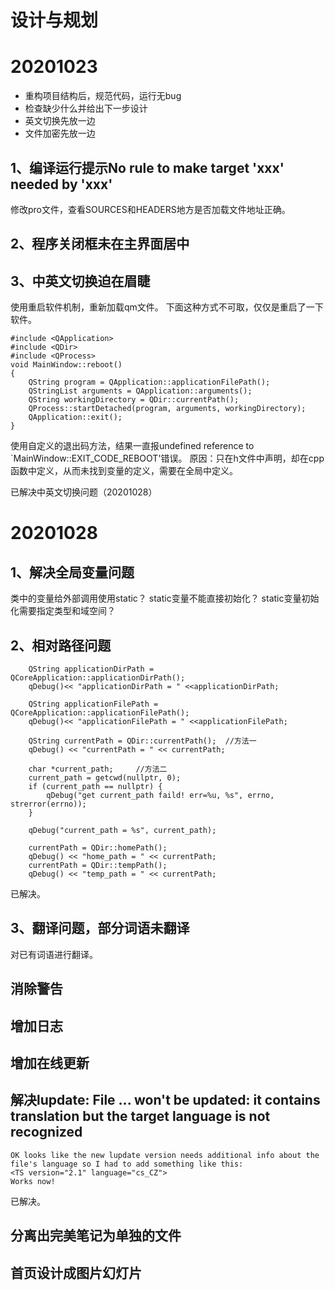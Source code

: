 # 设计与规划

# 20201023
- 重构项目结构后，规范代码，运行无bug
- 检查缺少什么并给出下一步设计
- 英文切换先放一边
- 文件加密先放一边

## 1、编译运行提示No rule to make target 'xxx' needed by 'xxx'
修改pro文件，查看SOURCES和HEADERS地方是否加载文件地址正确。

## 2、程序关闭框未在主界面居中

## 3、中英文切换迫在眉睫
使用重启软件机制，重新加载qm文件。
下面这种方式不可取，仅仅是重启了一下软件。
```
#include <QApplication>
#include <QDir>
#include <QProcess>
void MainWindow::reboot()
{
    QString program = QApplication::applicationFilePath();
    QStringList arguments = QApplication::arguments();
    QString workingDirectory = QDir::currentPath();
    QProcess::startDetached(program, arguments, workingDirectory);
    QApplication::exit();
}
```

使用自定义的退出码方法，结果一直报undefined reference to `MainWindow::EXIT_CODE_REBOOT'错误。
原因：只在h文件中声明，却在cpp函数中定义，从而未找到变量的定义，需要在全局中定义。

已解决中英文切换问题（20201028）

# 20201028
## 1、解决全局变量问题
类中的变量给外部调用使用static？
static变量不能直接初始化？
static变量初始化需要指定类型和域空间？

## 2、相对路径问题
```
    QString applicationDirPath = QCoreApplication::applicationDirPath();
    qDebug()<< "applicationDirPath = " <<applicationDirPath;

    QString applicationFilePath = QCoreApplication::applicationFilePath();
    qDebug()<< "applicationFilePath = " <<applicationFilePath;

    QString currentPath = QDir::currentPath();  //方法一
    qDebug() << "currentPath = " << currentPath;

    char *current_path;     //方法二
    current_path = getcwd(nullptr, 0);
    if (current_path == nullptr) {
        qDebug("get current_path faild! err=%u, %s", errno, strerror(errno));
    }

    qDebug("current_path = %s", current_path);

    currentPath = QDir::homePath();
    qDebug() << "home_path = " << currentPath;
    currentPath = QDir::tempPath();
    qDebug() << "temp_path = " << currentPath;
```

已解决。

## 3、翻译问题，部分词语未翻译
对已有词语进行翻译。

## 消除警告

## 增加日志

## 增加在线更新

## 解决lupdate: File ... won't be updated: it contains translation but the target language is not recognized
```
OK looks like the new lupdate version needs additional info about the file's language so I had to add something like this:
<TS version="2.1" language="cs_CZ">
Works now!
```

已解决。

## 分离出完美笔记为单独的文件

## 首页设计成图片幻灯片












